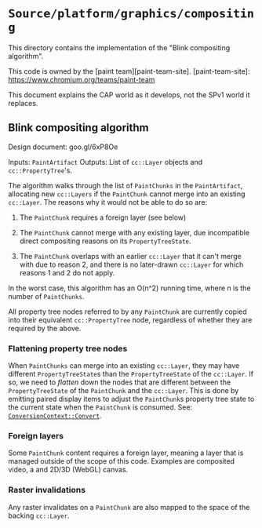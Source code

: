 # `Source/platform/graphics/compositing`

This directory contains the implementation of the "Blink compositing algorithm".

This code is owned by the [paint team][paint-team-site].
[paint-team-site]: https://www.chromium.org/teams/paint-team

This document explains the CAP world as it develops, not the SPv1 world it
replaces.

## Blink compositing algorithm

Design document: goo.gl/6xP8Oe

Inputs: `PaintArtifact`
Outputs: List of `cc::Layer` objects and `cc::PropertyTree`'s.

The algorithm walks through the list of `PaintChunks` in the `PaintArtifact`,
allocating new `cc::Layers` if the `PaintChunk` cannot merge into an existing
`cc::Layer`. The reasons why it would not be able to do so are:

1. The `PaintChunk` requires a foreign layer (see below)

2. The `PaintChunk` cannot merge with any existing layer, due incompatible
direct compositing reasons on its `PropertyTreeState`.

3. The `PaintChunk` overlaps with an earlier `cc::Layer` that it can't merge with
due to reason 2, and there is no later-drawn `cc::Layer` for which reasons 1 and
2 do not apply.

In the worst case, this algorithm has an O(n^2) running time, where n is the
number of `PaintChunks`.

All property tree nodes referred to by any `PaintChunk` are currently copied
into their equivalent `cc::PropertyTree` node, regardless of whether they are
required by the above.

### Flattening property tree nodes

When `PaintChunks` can merge into an existing `cc::Layer`, they may have
different `PropertyTreeState`s than the `PropertyTreeState` of the `cc::Layer`.
If so, we need to *flatten* down the nodes that are different between the
`PropertyTreeState` of the `PaintChunk` and the `cc::Layer`. This is done by
emitting paired display items to adjust the `PaintChunk`s property tree state
to the current state when the `PaintChunk` is consumed. See:
[`ConversionContext::Convert`](compositing/PaintChunksToCcLayer.cpp).

### Foreign layers

Some `PaintChunk` content requires a foreign layer, meaning a layer that is
managed outside of the scope of this code. Examples are composited video, a
and 2D/3D (WebGL) canvas.

### Raster invalidations

Any raster invalidates on a `PaintChunk` are also mapped to the space of the
backing `cc::Layer`.
